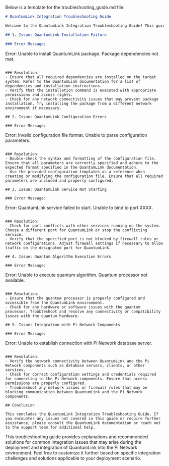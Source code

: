 Below is a template for the troubleshooting_guide.md file:

```markdown
# QuantumLink Integration Troubleshooting Guide

Welcome to the QuantumLink Integration Troubleshooting Guide! This guide provides assistance in resolving common integration issues that may arise during the deployment and integration of QuantumLink into the Pi Network environment. Below are some common issues, along with explanations and recommended solutions:

## 1. Issue: QuantumLink Installation Failure

### Error Message:
```
Error: Unable to install QuantumLink package. Package dependencies not met.
```

### Resolution:
- Ensure that all required dependencies are installed on the target system. Refer to the QuantumLink documentation for a list of dependencies and installation instructions.
- Verify that the installation command is executed with appropriate permissions and access rights.
- Check for any network connectivity issues that may prevent package installation. Try installing the package from a different network environment if necessary.

## 2. Issue: QuantumLink Configuration Errors

### Error Message:
```
Error: Invalid configuration file format. Unable to parse configuration parameters.
```

### Resolution:
- Double-check the syntax and formatting of the configuration file. Ensure that all parameters are correctly specified and adhere to the expected format specified in the QuantumLink documentation.
- Use the provided configuration templates as a reference when creating or modifying the configuration file. Ensure that all required parameters are included and properly configured.

## 3. Issue: QuantumLink Service Not Starting

### Error Message:
```
Error: QuantumLink service failed to start. Unable to bind to port XXXX.
```

### Resolution:
- Check for port conflicts with other services running on the system. Choose a different port for QuantumLink or stop the conflicting service.
- Verify that the specified port is not blocked by firewall rules or network configurations. Adjust firewall settings if necessary to allow traffic on the designated port for QuantumLink.

## 4. Issue: Quantum Algorithm Execution Errors

### Error Message:
```
Error: Unable to execute quantum algorithm. Quantum processor not available.
```

### Resolution:
- Ensure that the quantum processor is properly configured and accessible from the QuantumLink environment.
- Check for any hardware or software issues with the quantum processor. Troubleshoot and resolve any connectivity or compatibility issues with the quantum hardware.

## 5. Issue: Integration with Pi Network Components

### Error Message:
```
Error: Unable to establish connection with Pi Network database server.
```

### Resolution:
- Verify the network connectivity between QuantumLink and the Pi Network components such as database servers, clients, or other services.
- Check for correct configuration settings and credentials required for connecting to the Pi Network components. Ensure that access permissions are properly configured.
- Troubleshoot any network issues or firewall rules that may be blocking communication between QuantumLink and the Pi Network components.

## Conclusion

This concludes the QuantumLink Integration Troubleshooting Guide. If you encounter any issues not covered in this guide or require further assistance, please consult the QuantumLink documentation or reach out to the support team for additional help.
```

This troubleshooting guide provides explanations and recommended solutions for common integration issues that may arise during the deployment and integration of QuantumLink into the Pi Network environment. Feel free to customize it further based on specific integration challenges and solutions applicable to your deployment scenario.

